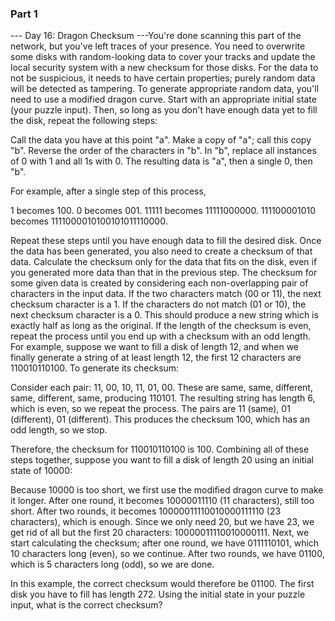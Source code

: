 ### Part 1

--- Day 16: Dragon Checksum ---You're done scanning this part of the network, but you've left traces of your presence. You need to overwrite some disks with random-looking data to cover your tracks and update the local security system with a new checksum for those disks.
For the data to not be suspicious, it needs to have certain properties; purely random data will be detected as tampering. To generate appropriate random data, you'll need to use a modified dragon curve.
Start with an appropriate initial state (your puzzle input). Then, so long as you don't have enough data yet to fill the disk, repeat the following steps:

Call the data you have at this point "a".
Make a copy of "a"; call this copy "b".
Reverse the order of the characters in "b".
In "b", replace all instances of 0 with 1 and all 1s with 0.
The resulting data is "a", then a single 0, then "b".

For example, after a single step of this process,

1 becomes 100.
0 becomes 001.
11111 becomes 11111000000.
111100001010 becomes 1111000010100101011110000.

Repeat these steps until you have enough data to fill the desired disk.
Once the data has been generated, you also need to create a checksum of that data. Calculate the checksum only for the data that fits on the disk, even if you generated more data than that in the previous step.
The checksum for some given data is created by considering each non-overlapping pair of characters in the input data.  If the two characters match (00 or 11), the next checksum character is a 1.  If the characters do not match (01 or 10), the next checksum character is a 0. This should produce a new string which is exactly half as long as the original. If the length of the checksum is even, repeat the process until you end up with a checksum with an odd length.
For example, suppose we want to fill a disk of length 12, and when we finally generate a string of at least length 12, the first 12 characters are 110010110100. To generate its checksum:

Consider each pair: 11, 00, 10, 11, 01, 00.
These are same, same, different, same, different, same, producing 110101.
The resulting string has length 6, which is even, so we repeat the process.
The pairs are 11 (same), 01 (different), 01 (different).
This produces the checksum 100, which has an odd length, so we stop.

Therefore, the checksum for 110010110100 is 100.
Combining all of these steps together, suppose you want to fill a disk of length 20 using an initial state of 10000:

Because 10000 is too short, we first use the modified dragon curve to make it longer.
After one round, it becomes 10000011110 (11 characters), still too short.
After two rounds, it becomes 10000011110010000111110 (23 characters), which is enough.
Since we only need 20, but we have 23, we get rid of all but the first 20 characters: 10000011110010000111.
Next, we start calculating the checksum; after one round, we have 0111110101, which 10 characters long (even), so we continue.
After two rounds, we have 01100, which is 5 characters long (odd), so we are done.

In this example, the correct checksum would therefore be 01100.
The first disk you have to fill has length 272. Using the initial state in your puzzle input, what is the correct checksum?

